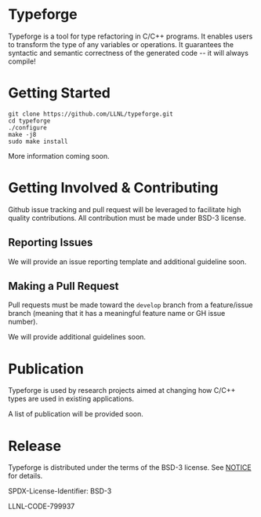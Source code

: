 Typeforge
=========

Typeforge is a tool for type refactoring in C/C++ programs. It enables users to transform the type of any variables or operations. It guarantees the syntactic and semantic correctness of the generated code -- it will always compile!

# Getting Started

```
git clone https://github.com/LLNL/typeforge.git
cd typeforge
./configure
make -j8
sudo make install
```
More information coming soon.

# Getting Involved & Contributing

Github issue tracking and pull request will be leveraged to facilitate high quality contributions.
All contribution must be made under BSD-3 license.

## Reporting Issues

We will provide an issue reporting template and additional guideline soon.

## Making a Pull Request

Pull requests must be made toward the `develop` branch from a feature/issue branch (meaning that it has a meaningful feature name or GH issue number).

We will provide additional guidelines soon.

# Publication

Typeforge is used by research projects aimed at changing how C/C++ types are used in existing applications.

A list of publication will be provided soon.

# Release

Typeforge is distributed under the terms of the BSD-3 license. See [NOTICE](NOTICE) for details.

SPDX-License-Identifier: BSD-3

LLNL-CODE-799937
